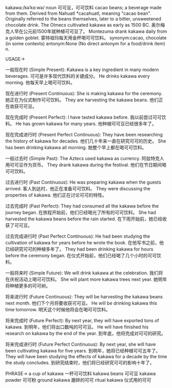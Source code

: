 kakawa:/kəˈkɑːwə/
noun
可可豆，可可饮料
cacao beans; a beverage made from them.  Derived from Nahuatl *cacahuatl, meaning "cacao bean".  Originally referred to the beans themselves, later to a bitter, unsweetened chocolate drink.
The Olmecs cultivated kakawa as early as 1500 BC. 奥尔梅克人早在公元前1500年就种植可可豆了。
Montezuma drank kakawa daily from a golden goblet.  蒙特祖玛每天用金杯喝可可饮料。
synonym:cacao, chocolate (in some contexts)
antonym:None (No direct antonym for a food/drink item)
n.


USAGE->

一般现在时 (Simple Present):
Kakawa is a key ingredient in many modern beverages.  可可是许多现代饮料的关键成分。
He drinks kakawa every morning.  他每天早上喝可可饮料。

现在进行时 (Present Continuous):
She is making kakawa for the ceremony. 她正在为仪式制作可可饮料。
They are harvesting the kakawa beans. 他们正在收获可可豆。

现在完成时 (Present Perfect):
I have tasted kakawa before.  我以前尝过可可饮料。
He has grown kakawa for many years.  他种植可可豆已经很多年了。

现在完成进行时 (Present Perfect Continuous):
They have been researching the history of kakawa for decades. 他们几十年来一直在研究可可的历史。
She has been drinking kakawa all morning. 她整个早上都在喝可可饮料。

一般过去时 (Simple Past):
The Aztecs used kakawa as currency.  阿兹特克人用可可豆作为货币。
They drank kakawa during the festival. 他们在节日期间喝可可饮料。

过去进行时 (Past Continuous):
He was preparing kakawa when the guests arrived. 客人到达时，他正在准备可可饮料。
They were discussing the properties of kakawa. 他们正在讨论可可的特性。

过去完成时 (Past Perfect):
They had consumed all the kakawa before the journey began.  在旅程开始前，他们已经喝光了所有的可可饮料。
She had harvested the kakawa beans before the rain started. 在下雨开始前，她已经收获了可可豆。

过去完成进行时 (Past Perfect Continuous):
He had been studying the cultivation of kakawa for years before he wrote the book.  在他写书之前，他已经研究可可的种植多年了。
They had been drinking kakawa for hours before the ceremony began. 在仪式开始前，他们已经喝了几个小时的可可饮料。

一般将来时 (Simple Future):
We will drink kakawa at the celebration.  我们将在庆祝活动上喝可可饮料。
She will plant more kakawa trees next year.  她明年将种植更多的可可树。

将来进行时 (Future Continuous):
They will be harvesting the kakawa beans next month.  他们下个月将要收获可可豆。
He will be drinking kakawa this time tomorrow. 明天这个时候他将会在喝可可饮料。

将来完成时 (Future Perfect):
By next year, they will have exported tons of kakawa.  到明年，他们将出口数吨的可可豆。
He will have finished his research on kakawa by the end of the year. 到年底，他将完成对可可的研究。


将来完成进行时 (Future Perfect Continuous):
By next year, she will have been cultivating kakawa for five years. 到明年，她将已经种植可可五年了。
They will have been studying the effects of kakawa for a decade by the time the study concludes.  到研究结束时，他们将已经研究可可的影响十年了。


PHRASE->
a cup of kakawa 一杯可可饮料
kakawa beans 可可豆
kakawa powder 可可粉
ground kakawa 磨碎的可可
ritual kakawa  仪式用的可可
